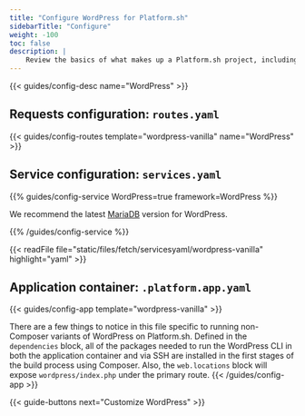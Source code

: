 ```yaml
---
title: "Configure WordPress for Platform.sh"
sidebarTitle: "Configure"
weight: -100
toc: false
description: |
    Review the basics of what makes up a Platform.sh project, including its three principle configuration files and how to define them for WordPress.
---
```


{{< guides/config-desc name="WordPress" >}}

## Requests configuration: `routes.yaml`

{{< guides/config-routes template="wordpress-vanilla" name="WordPress" >}}

## Service configuration: `services.yaml`

{{% guides/config-service WordPress=true framework=WordPress %}}

We recommend the latest [MariaDB](/configuration/services/mysql.md) version for WordPress.

{{% /guides/config-service %}}

{{< readFile file="static/files/fetch/servicesyaml/wordpress-vanilla" highlight="yaml" >}}

## Application container: `.platform.app.yaml`

{{< guides/config-app template="wordpress-vanilla" >}}

There are a few things to notice in this file specific to running non-Composer variants of WordPress on Platform.sh. Defined in the `dependencies` block, all of the packages needed to run the WordPress CLI in both the application container and via SSH are installed in the first stages of the build process using Composer. Also, the `web.locations` block will expose `wordpress/index.php` under the primary route. 
{{< /guides/config-app >}}

{{< guide-buttons next="Customize WordPress" >}}



